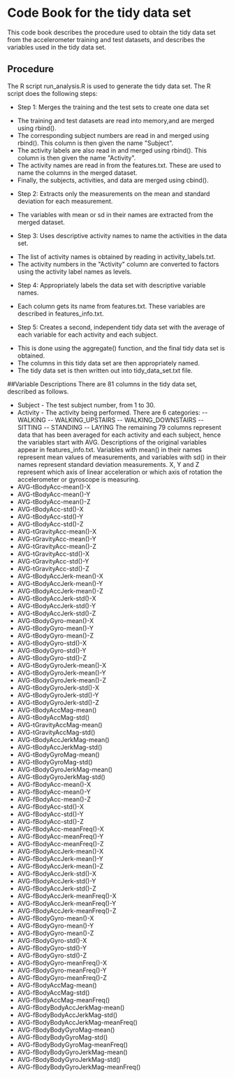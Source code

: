 Code Book for the tidy data set
===============================

This code book describes the procedure used to obtain the tidy data set from the accelerometer training and test datasets, and describes the variables used in the tidy data set.

## Procedure
The R script run_analysis.R is used to generate the tidy data set. The R script does the following steps:
* Step 1: Merges the training and the test sets to create one data set 
 - The training and test datasets are read into memory,and are merged using rbind().
 - The corresponding subject numbers are read in and merged using rbind(). This column is then given the name "Subject".
 - The activity labels are also read in and merged using rbind(). This column is then given the name "Activity".
 - The activity names are read in from the features.txt. These are used to name the columns in the merged dataset.
 - Finally, the subjects, activities, and data are merged using cbind().
* Step 2: Extracts only the measurements on the mean and standard deviation for each measurement.
 - The variables with mean or sd in their names are extracted from the merged dataset.
* Step 3: Uses descriptive activity names to name the activities in the data set.
 - The list of activity names is obtained by reading in activity_labels.txt.
 - The activity numbers in the "Activity" column are converted to factors using the activity label names as levels.
* Step 4: Appropriately labels the data set with descriptive variable names.
 - Each column gets its name from features.txt. These variables are described in features_info.txt.
* Step 5: Creates a second, independent tidy data set with the average of each variable for each activity and each subject. 
 - This is done using the aggregate() function, and the final tidy data set is obtained.
 - The columns in this tidy data set are then appropriately named.
 - The tidy data set is then written out into tidy_data_set.txt file.

##Variable Descriptions
There are 81 columns in the tidy data set, described as follows.
* Subject - The test subject number, from 1 to 30.
* Activity - The activity being performed. There are 6 categories:
           -- WALKING
           -- WALKING_UPSTAIRS
           -- WALKING_DOWNSTAIRS
           -- SITTING
           -- STANDING
           -- LAYING
The remaining 79 columns represent data that has been averaged for each activity and each subject, hence the variables start with AVG. Descriptions of the original variables appear in features_info.txt.
Variables with mean() in their names represent mean values of measurements, and variables with sd() in their names represent standard deviation measurements. X, Y and Z represent which axis of linear acceleration or which axis of rotation the accelerometer or gyroscope is measuring.
* AVG-tBodyAcc-mean()-X
* AVG-tBodyAcc-mean()-Y
* AVG-tBodyAcc-mean()-Z
* AVG-tBodyAcc-std()-X
* AVG-tBodyAcc-std()-Y
* AVG-tBodyAcc-std()-Z
* AVG-tGravityAcc-mean()-X
* AVG-tGravityAcc-mean()-Y
* AVG-tGravityAcc-mean()-Z
* AVG-tGravityAcc-std()-X
* AVG-tGravityAcc-std()-Y
* AVG-tGravityAcc-std()-Z
* AVG-tBodyAccJerk-mean()-X
* AVG-tBodyAccJerk-mean()-Y
* AVG-tBodyAccJerk-mean()-Z
* AVG-tBodyAccJerk-std()-X
* AVG-tBodyAccJerk-std()-Y
* AVG-tBodyAccJerk-std()-Z
* AVG-tBodyGyro-mean()-X
* AVG-tBodyGyro-mean()-Y
* AVG-tBodyGyro-mean()-Z
* AVG-tBodyGyro-std()-X
* AVG-tBodyGyro-std()-Y
* AVG-tBodyGyro-std()-Z
* AVG-tBodyGyroJerk-mean()-X
* AVG-tBodyGyroJerk-mean()-Y
* AVG-tBodyGyroJerk-mean()-Z
* AVG-tBodyGyroJerk-std()-X
* AVG-tBodyGyroJerk-std()-Y
* AVG-tBodyGyroJerk-std()-Z
* AVG-tBodyAccMag-mean()
* AVG-tBodyAccMag-std()
* AVG-tGravityAccMag-mean()
* AVG-tGravityAccMag-std()
* AVG-tBodyAccJerkMag-mean()
* AVG-tBodyAccJerkMag-std()
* AVG-tBodyGyroMag-mean()
* AVG-tBodyGyroMag-std()
* AVG-tBodyGyroJerkMag-mean()
* AVG-tBodyGyroJerkMag-std()
* AVG-fBodyAcc-mean()-X
* AVG-fBodyAcc-mean()-Y
* AVG-fBodyAcc-mean()-Z
* AVG-fBodyAcc-std()-X
* AVG-fBodyAcc-std()-Y
* AVG-fBodyAcc-std()-Z
* AVG-fBodyAcc-meanFreq()-X
* AVG-fBodyAcc-meanFreq()-Y
* AVG-fBodyAcc-meanFreq()-Z
* AVG-fBodyAccJerk-mean()-X
* AVG-fBodyAccJerk-mean()-Y
* AVG-fBodyAccJerk-mean()-Z
* AVG-fBodyAccJerk-std()-X
* AVG-fBodyAccJerk-std()-Y
* AVG-fBodyAccJerk-std()-Z
* AVG-fBodyAccJerk-meanFreq()-X
* AVG-fBodyAccJerk-meanFreq()-Y
* AVG-fBodyAccJerk-meanFreq()-Z
* AVG-fBodyGyro-mean()-X
* AVG-fBodyGyro-mean()-Y
* AVG-fBodyGyro-mean()-Z
* AVG-fBodyGyro-std()-X
* AVG-fBodyGyro-std()-Y
* AVG-fBodyGyro-std()-Z
* AVG-fBodyGyro-meanFreq()-X
* AVG-fBodyGyro-meanFreq()-Y
* AVG-fBodyGyro-meanFreq()-Z
* AVG-fBodyAccMag-mean()
* AVG-fBodyAccMag-std()
* AVG-fBodyAccMag-meanFreq()
* AVG-fBodyBodyAccJerkMag-mean()
* AVG-fBodyBodyAccJerkMag-std()
* AVG-fBodyBodyAccJerkMag-meanFreq()
* AVG-fBodyBodyGyroMag-mean()
* AVG-fBodyBodyGyroMag-std()
* AVG-fBodyBodyGyroMag-meanFreq()
* AVG-fBodyBodyGyroJerkMag-mean()
* AVG-fBodyBodyGyroJerkMag-std()
* AVG-fBodyBodyGyroJerkMag-meanFreq()
